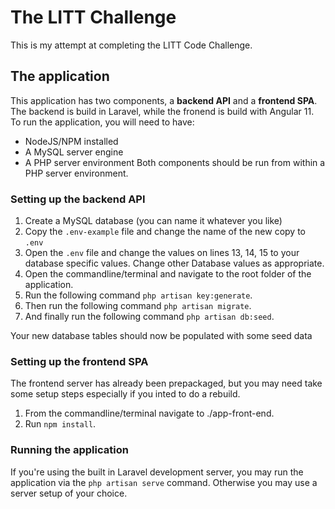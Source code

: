 # The LITT Challenge

This is my attempt at completing the LITT Code Challenge.

## The application
This application has two components, a **backend API** and a **frontend SPA**. The backend is build in Laravel, while the fronend is build with Angular 11.
To run the application, you will need to have:
- NodeJS/NPM installed
- A MySQL server engine
- A PHP server environment
Both components should be run from within a PHP server environment.

### Setting up the backend API
1. Create a MySQL database (you can name it whatever you like)
2. Copy the `.env-example` file and change the name of the new copy to `.env`
3. Open the `.env` file and change the values on lines 13, 14, 15 to your database specific values. Change other Database values as appropriate.
4. Open the commandline/terminal and navigate to the root folder of the application.
5. Run the following command `php artisan key:generate`.
6. Then run the following command `php artisan migrate`.
7. And finally run the following command `php artisan db:seed`.

Your new database tables should now be populated with some seed data

### Setting up the frontend SPA
The frontend server has already been prepackaged, but you may need take some setup steps especially if you inted to do a rebuild.
1. From the commandline/terminal navigate to ./app-front-end.
2. Run `npm install`.

### Running the application
If you're using the built in Laravel development server, you may run the application via the `php artisan serve` command. Otherwise you may use a server setup of your choice.
